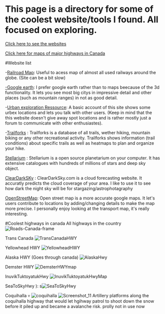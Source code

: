# This page is a directory for some of the coolest website/tools I found. All focused on exploring.

[Click here to see the websites](#Website-list)

[Click here for maps of major highways in Canada](#Coolest-highways-in-canada)








#Website list

-[Railroad Map](https://openrailwaymap.org/): Useful to acess map of almost all used railways around the globe. (Site can be a bit slow)

[-Google earth](https://earth.google.com/web/@59.23243203,-118.63634219,747.39594652a,1252734.83597472d,35y,15.61736416h,11.48405004t,-0r/data=OgMKATA): I prefer google earth rather than to maps beecause of the 3d functionality. It lets you see most big citys in impressive detail and other places (such as mountain ranges) in not as good detail. 

-[Urban exploration Ressource](https://www.uer.ca/): A basic account of this site shows some urbex locations and lets you talk with other users. (Keep in mind that the this website doesn't give away spot locations and is rather mostly just a forum to communicate with other enthusiastes).

-[Trailforks](https://www.trailforks.com/trails/) : Trailforks is a database of all trails, wether hiking, mountain biking or any other recreational activity. Trailforks shows information (trail conditions) about specific trails as well as heatmaps to plan and organize your hike. 

[Stellarium](https://stellarium-web.org/) : Stellarium is a open source planetarium on your computer. It has extensive catalogues with hundreds of millions of stars and deep sky object. 

[ClearDarkSKy](https://www.cleardarksky.com/) : ClearDarkSky.com is a cloud forecasting website. It accuratly predicts the cloud coverage of your area. I like to use it to see how dark the night sky will be for stargazing/astrophotagraphy

[OpenStreetMap](https://www.openstreetmap.org/): Open street map is a more accurate google maps. It let's users contribute to locations by adding/changing details to make the map more precise. I personally enjoy looking at the transport map, it's really interesting. 



#Coolest highways in canada 
All highways in the country ![Roads-Canada-frame](https://github.com/DetectiveCow/DetectiveCow.github.io/assets/84587584/3885383e-ab27-4e23-9cbe-9f6b2d3aeac9) 

Trans Canada ![TransCanadaHWY](https://github.com/DetectiveCow/DetectiveCow.github.io/assets/84587584/23ac891a-8180-4123-a8ac-487a6c92413d)

Yellowhead HWY ![YellowheadHWY](https://github.com/DetectiveCow/DetectiveCow.github.io/assets/84587584/27b1fae5-da0a-4d11-a2bc-605e35e83bab)

Alaska HWY (Goes through canada) ![AlaskaHwy](https://github.com/DetectiveCow/DetectiveCow.github.io/assets/84587584/bbcc6403-e663-4576-b785-665233144f89)

Demster HWY ![DemsterHWYmap](https://github.com/DetectiveCow/DetectiveCow.github.io/assets/84587584/dd3cae3b-83e0-4683-a24c-6f4384851e45)

InuvikTuktoyatukHwy ![InuvikTuktoyatukHwyMap](https://github.com/DetectiveCow/DetectiveCow.github.io/assets/84587584/09322734-1ce0-49a1-872d-c8d8dc6eceda)

SeaToSkyHwy ): s![SeaToSkyHwy](https://github.com/DetectiveCow/DetectiveCow.github.io/assets/84587584/1d8c9d8f-5e5a-44b0-bc38-24ad20eb323b)

Coquihalla 💀 ![coquihalla](https://github.com/DetectiveCow/DetectiveCow.github.io/assets/84587584/80604ba3-b6af-4da4-b263-63ae33a4d4fb)
![Screenshot_11](https://github.com/DetectiveCow/DetectiveCow.github.io/assets/84587584/11d2df93-88fe-4021-b2fa-53cb5b6acd81) Artillery platforms along the coquihalla highway that would let hgihway patrol to shoot down the snow before it piled up and became a avalanche risk. prolly not in use now
